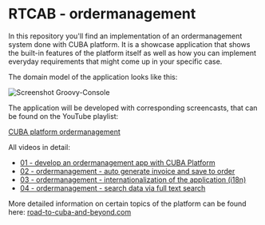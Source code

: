 # RTCAB - ordermanagement

In this repository you'll find an implementation of an ordermanagement system done with CUBA platform. 
It is a showcase application that shows the built-in features of the platform itself as well as how you can implement everyday requirements that might come up in your specific case.

The domain model of the application looks like this:

![Screenshot Groovy-Console](https://github.com/mariodavid/rtcab-ordermanagement/blob/master/img/domain-model.png)

The application will be developed with corresponding screencasts, that can be found on the YouTube playlist:

[CUBA platform ordermanagement](https://www.youtube.com/playlist?list=PLJ0nYE0NtQxbSV0Oocu6LL-RgLl04PUqb)

All videos in detail:
* [01 - develop an ordermanagement app with CUBA Platform](https://youtu.be/K8kIrEwnTJ4)
* [02 - ordermanagement - auto generate invoice and save to order](https://youtu.be/sg2CbGUQahw)
* [03 - ordermanagement - internationalization of the application (i18n)](https://youtu.be/wodRfEv1h-Y)
* [04 - ordermanagement - search data via full text search](https://youtu.be/OoZCoXwJfwU)


More detailed information on certain topics of the platform can be found here: [road-to-cuba-and-beyond.com](https://www.road-to-cuba-and-beyond.com)
